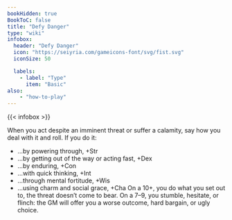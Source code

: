 ```yaml
---
bookHidden: true
BookToC: false
title: "Defy Danger"
type: "wiki"
infobox:
  header: "Defy Danger"
  icon: "https://seiyria.com/gameicons-font/svg/fist.svg"
  iconSize: 50

  labels:
    - label: "Type"
      item: "Basic"
also:
    - "how-to-play"
---
```


{{< infobox >}}

When you act despite an imminent threat or suffer a calamity, say how you deal with it and roll. If you do it:
- …by powering through, +Str
- …by getting out of the way or acting fast, +Dex
- …by enduring, +Con
- …with quick thinking, +Int
- …through mental fortitude, +Wis
- …using charm and social grace, +Cha
On a 10+, you do what you set out to, the threat doesn’t come to bear. On a 7–9, you stumble, hesitate, or flinch: the GM will offer you a worse outcome, hard bargain, or ugly choice.